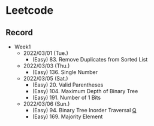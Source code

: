 # Leetcode

## Record

- Week1
  - 2022/03/01 (Tue.)
    - (Easy) 83. Remove Duplicates from Sorted List
  - 2022/03/03 (Thu.)
    - (Easy) 136. Single Number
  - 2022/03/05 (Sat.)
    - (Easy) 20. Valid Parentheses
    - (Easy) 104. Maximum Depth of Binary Tree
    - (Easy) 191. Number of 1 Bits
  - 2022/03/06 (Sun.)
    - (Easy) 94. Binary Tree Inorder Traversal [Q](adam_leetcode/easy/94_Binary_Tree_Inorder_Traversal.c)
    - (Easy)  169. Majority Element